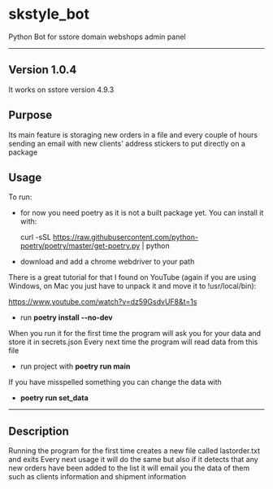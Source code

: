 # skstyle_bot
Python Bot for sstore domain webshops admin panel

---
**Version 1.0.4**
---
It works on sstore version 4.9.3

## Purpose

Its main feature is storaging new orders in a file and every couple of hours sending an email with new clients' address stickers to put directly on a package

## Usage

To run: 

 - for now you need poetry as it is not a built package yet. You can install it with:

    curl -sSL https://raw.githubusercontent.com/python-poetry/poetry/master/get-poetry.py | python

 - download and add a chrome webdriver to your path

There is a great tutorial for that I found on YouTube (again if you are using Windows, on Mac you just have to unpack it and move it to !usr/local/bin):

https://www.youtube.com/watch?v=dz59GsdvUF8&t=1s

 - run **poetry install --no-dev**

 When you run it for the first time the program will ask you for your data and store it in secrets.json
 Every next time the program will read data from this file

 - run project with **poetry run main**

 If you have misspelled something you can change the data with

 - **poetry run set_data**

---
## Description
Running the program for the first time creates a new file called lastorder.txt and exits
Every next usage it will do the same but also if it detects that any new orders have been added to the list
it will email you the data of them such as clients information and shipment information
